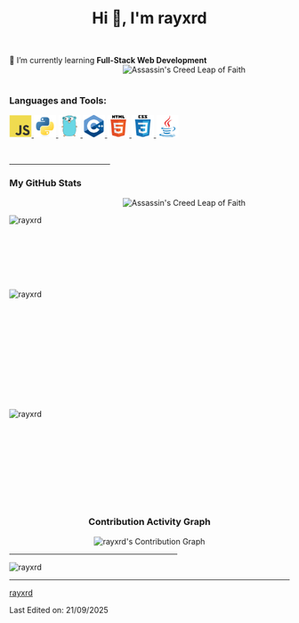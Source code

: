 <h1 align="center">Hi 👋, I'm rayxrd</h1>
<p align="left"> 
  <a href="https://twitter.com/" target="blank">
    <img src="https://img.shields.io/twitter/follow/?logo=twitter&amp;style=for-the-badge" alt="">
  </a> 
</p>
<p>
  🌱 I’m currently learning <strong>Full-Stack Web Development</strong>
  <img align="right" alt="Assassin's Creed Leap of Faith" width="300" src="https://media.tenor.com/9Wcbh5wQvIwAAAAC/assassins-creed-leap.gif">
</p>
<br>
<h3 align="left">Languages and Tools:</h3>
<p align="left">
  <a href="https://www.w3schools.com/js/" target="_blank" rel="noreferrer">
    <img src="https://raw.githubusercontent.com/devicons/devicon/master/icons/javascript/javascript-original.svg" alt="javascript" width="40" height="40">
  </a>
  <a href="https://www.python.org/" target="_blank" rel="noreferrer">
    <img src="https://raw.githubusercontent.com/devicons/devicon/master/icons/python/python-original.svg" alt="python" width="40" height="40">
  </a>
  <a href="https://golang.org/" target="_blank" rel="noreferrer">
    <img src="https://raw.githubusercontent.com/devicons/devicon/master/icons/go/go-original.svg" alt="go" width="40" height="40">
  </a>
  <a href="https://www.cplusplus.com/" target="_blank" rel="noreferrer">
    <img src="https://raw.githubusercontent.com/devicons/devicon/master/icons/cplusplus/cplusplus-original.svg" alt="cplusplus" width="40" height="40">
  </a>
  <a href="https://www.w3schools.com/html/" target="_blank" rel="noreferrer">
    <img src="https://raw.githubusercontent.com/devicons/devicon/master/icons/html5/html5-original-wordmark.svg" alt="html5" width="40" height="40">
  </a>
  <a href="https://www.w3schools.com/css/" target="_blank" rel="noreferrer">
    <img src="https://raw.githubusercontent.com/devicons/devicon/master/icons/css3/css3-original-wordmark.svg" alt="css3" width="40" height="40">
  </a>
  <a href="https://www.java.com/" target="_blank" rel="noreferrer">
    <img src="https://raw.githubusercontent.com/devicons/devicon/master/icons/java/java-original.svg" alt="java" width="40" height="40">
  </a>
</p>
<br>
<hr width="36%">
<h3>My GitHub Stats</h3>
<img align="right" alt="Assassin's Creed Leap of Faith" width="300" src="https://media.tenor.com/9Wcbh5wQvIwAAAAC/assassins-creed-leap.gif">
<br>
<p>
  <img align="left" src="https://github-readme-stats.vercel.app/api/top-langs?username=rayxrd&amp;show_icons=true&amp;theme=dark&amp;locale=en&amp;layout=compact" alt="rayxrd">
</p>
<p><br><br><br><br><br><br><br></p>
<p>
  &nbsp;<img align="left" src="https://github-readme-stats.vercel.app/api?username=rayxrd&amp;show_icons=true&amp;theme=dark&amp;locale=en" alt="rayxrd">
</p>
<br><br><br><br><br><br><br><br><br><br>
<p>
  <img align="left" src="https://github-readme-streak-stats.herokuapp.com/?user=rayxrd&amp;theme=dark" alt="rayxrd">
</p>
<br><br><br><br><br><br><br><br><br><br>

<!-- GitHub Activity Graph -->
<h3 align="center">Contribution Activity Graph</h3>
<p align="center">
  <img src="https://github-readme-activity-graph.vercel.app/graph?username=rayxrd&theme=react-dark&bg_color=232a2d,232a2d,232a2d&color=6afc8f&line=6afc8f&point=ffffff" alt="rayxrd's Contribution Graph" />
</p>

<hr width="60%">
<p align="left">
  <img src="https://komarev.com/ghpvc/?username=rayxrd&amp;label=Profile%20views&amp;color=0e75b6&amp;style=flat" alt="rayxrd">
</p>
<hr>
<p><a href="https://github.com/rayxrd">rayxrd</a></p>
<p>Last Edited on: 21/09/2025</p>
